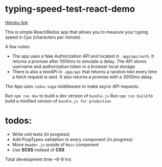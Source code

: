 # typing-speed-test-react-demo

[Heroku link](https://tranquil-beach-34360.herokuapp.com)

This is simple React/Redux app that allows you to measure your typing speed in Cps (characters per minute).

A few notes:
- The app uses a fake Authorization API and located in `.app/api/auth`. It returns a promise after 1000ms to simulate a delay. The API stores username and authorization token in a browser local storage.
- There is also a textAPi in `.app/api` that returns a random text every time a fetch request is sent. It also returns a promise with a 3000ms delay.

The App uses `redux-saga` middleware to make async API requests.

Run `npm run dev` to build a dev version of `bundle.js`
Run `npm run build` to build a minified version of `bundle,js for production`

# todos:
- Write unit tests (in progress)
- Add PropTypes validation to every component (in progress)
- Move `Header.js` ouside of `Main` component
- Use __SCSS__ instead of __CSS__

Total development time  ~6-8 hrs
